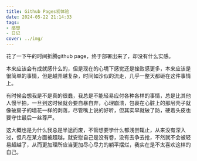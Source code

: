 ```yaml
---
title: Github Pages初体验
date: 2024-05-22 21:14:33
tags: 
- 感想
- 日记
cover: ../img/
---
```


花了一下午的时间折腾github page，终于部署出来了，却没有什么实感。

本来应该会有成就感什么的，但是现在的心境下感觉还是挫败感更多，本来应该是很简单的事情，但是越弄越复杂，时间如沙似的流走，几乎一整天都砸在这件事情上。

有时候会想我是不是真的很蠢，我总是不能轻易应付各种各样的事情，总是比其他人慢半拍，一旦到这时候就会要自暴自弃，心理崩溃，包裹在心脏上的那层壳子就像破房子的墙花一样的剥落，尽管嘴上说的好听，但其实早就破了防，硬着头皮也要守住最后一丝尊严。

这大概也是为什么我总是半途而废，不管想要学什么都浅尝辄止，从来没有深入过，但凡在某方面被超越，就安慰自己是没有卷，没有去争去抢，不然就不会被轻易超越了，从而更加理所应当更加尽心尽力的躺平摆烂，我实在是不太喜欢这样的自己。


